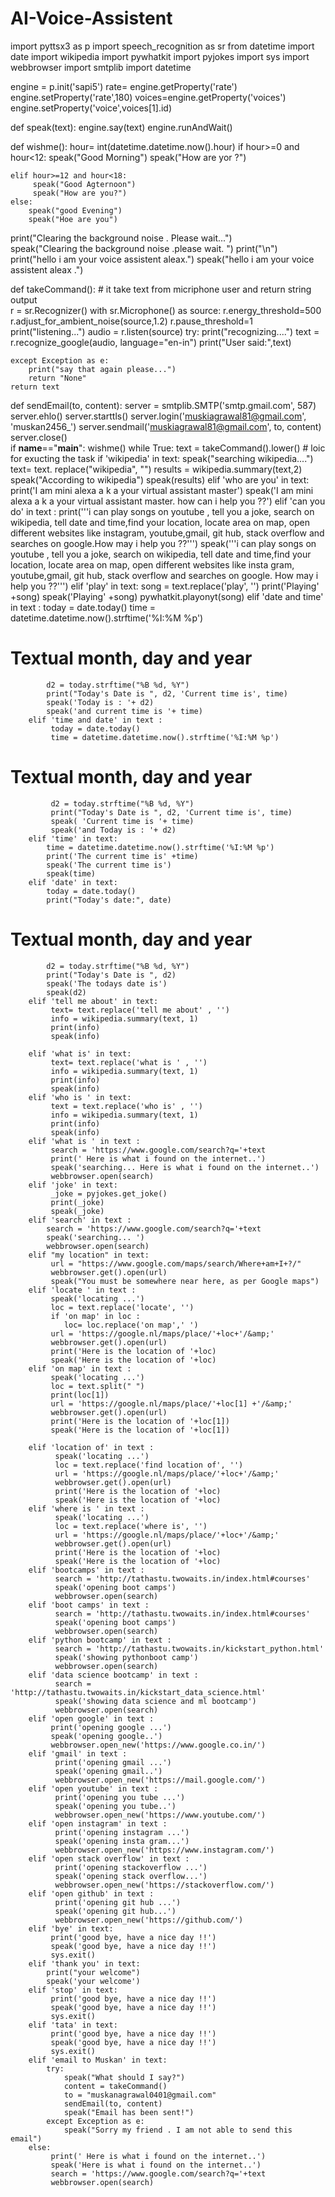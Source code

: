 # AI-Voice-Assistent


   
import pyttsx3 as p
import speech_recognition as sr
from datetime import date
import wikipedia
import pywhatkit
import pyjokes
import sys
import webbrowser
import smtplib
import datetime



engine = p.init('sapi5')
rate= engine.getProperty('rate')
engine.setProperty('rate',180)
voices=engine.getProperty('voices')
engine.setProperty('voice',voices[1].id)


def speak(text):
    engine.say(text)
    engine.runAndWait()


def wishme():
    hour= int(datetime.datetime.now().hour)
    if hour>=0 and hour<12:
        speak("Good Morning")
        speak("How are yor ?")

    elif hour>=12 and hour<18:
         speak("Good Agternoon")
         speak("How are you?")
    else:
        speak("good Evening") 
        speak("Hoe are you") 
print("Clearing the background noise . Please wait...")         
speak("Clearing the background noise .please wait. ")
print("\n")
print("hello i am your voice assistent aleax.")
speak("hello i am your voice assistent aleax .")
         

def takeCommand():
    # it take text from micriphone user and return string output            
    r = sr.Recognizer()
    with sr.Microphone() as source:
         r.energy_threshold=500
         r.adjust_for_ambient_noise(source,1.2)
         r.pause_threshold=1
         print("listening...")
         audio = r.listen(source) 
    try:
        print("recognizing....") 
        text =  r.recognize_google(audio, language="en-in")
        print("User said:",text)  
    
    except Exception as e:
        print("say that again please...")
        return "None"
    return text 
def sendEmail(to, content):
    server = smtplib.SMTP('smtp.gmail.com', 587)
    server.ehlo()
    server.starttls()
    server.login('muskiagrawal81@gmail.com', 'muskan2456_')
    server.sendmail('muskiagrawal81@gmail.com', to, content)
    server.close()      
if __name__=="__main__":
    wishme()
    while True:
        text = takeCommand().lower()
    # loic for  exucting the task
        if 'wikipedia' in text:
           speak("searching wikipedia....")
           text= text. replace("wikipedia", "")
           results = wikipedia.summary(text,2)
           speak("According to wikipedia")
           speak(results)
        elif 'who are you' in text:
           print('I am mini alexa a k a your virtual assistant master')
           speak('I am mini alexa a k a your virtual assistant master. how can i help you ??')
        elif 'can you do' in text :
            print('''i can play songs on youtube , tell you a joke, search on wikipedia, tell date and time,find your location, locate area on map,
                     open different websites like instagram, youtube,gmail, git hub, stack overflow and searches on google.How may i help you ??''')
            speak('''i can play songs on youtube , tell you a joke, search on wikipedia, tell date and time,find your location, locate area on map,
open different websites like insta gram, youtube,gmail, git hub, stack overflow and searches on google. How may i help you ??''')
        elif 'play' in text:
            song = text.replace('play', '')
            print('Playing' +song)
            speak('Playing' +song)
            pywhatkit.playonyt(song)
        elif 'date and time' in text :
            today = date.today()
            time = datetime.datetime.now().strftime('%I:%M %p')
# Textual month, day and year
            d2 = today.strftime("%B %d, %Y")
            print("Today's Date is ", d2, 'Current time is', time)
            speak('Today is : '+ d2)
            speak('and current time is '+ time)
        elif 'time and date' in text :
             today = date.today()
             time = datetime.datetime.now().strftime('%I:%M %p')
# Textual month, day and year
             d2 = today.strftime("%B %d, %Y")
             print("Today's Date is ", d2, 'Current time is', time)
             speak( 'Current time is '+ time)
             speak('and Today is : '+ d2)   
        elif 'time' in text:
            time = datetime.datetime.now().strftime('%I:%M %p')
            print('The current time is' +time)
            speak('The current time is')
            speak(time)
        elif 'date' in text:
            today = date.today()
            print("Today's date:", date)
# Textual month, day and year
            d2 = today.strftime("%B %d, %Y")
            print("Today's Date is ", d2)
            speak('The todays date is')
            speak(d2)
        elif 'tell me about' in text:
             text= text.replace('tell me about' , '')
             info = wikipedia.summary(text, 1)
             print(info)
             speak(info)

        elif 'what is' in text:
             text= text.replace('what is ' , '')
             info = wikipedia.summary(text, 1)
             print(info)
             speak(info)
        elif 'who is ' in text:
             text = text.replace('who is' , '')
             info = wikipedia.summary(text, 1)
             print(info)
             speak(info)
        elif 'what is ' in text :
             search = 'https://www.google.com/search?q='+text
             print(' Here is what i found on the internet..')
             speak('searching... Here is what i found on the internet..')
             webbrowser.open(search)
        elif 'joke' in text:
             _joke = pyjokes.get_joke()
             print(_joke)
             speak(_joke)
        elif 'search' in text :
            search = 'https://www.google.com/search?q='+text
            speak('searching... ')
            webbrowser.open(search)
        elif "my location" in text:
             url = "https://www.google.com/maps/search/Where+am+I+?/"
             webbrowser.get().open(url)
             speak("You must be somewhere near here, as per Google maps")
        elif 'locate ' in text :
             speak('locating ...')
             loc = text.replace('locate', '')
             if 'on map' in loc :
                loc= loc.replace('on map',' ')
             url = 'https://google.nl/maps/place/'+loc+'/&amp;'
             webbrowser.get().open(url)
             print('Here is the location of '+loc)
             speak('Here is the location of '+loc)
        elif 'on map' in text :
             speak('locating ...')
             loc = text.split(" ")
             print(loc[1])
             url = 'https://google.nl/maps/place/'+loc[1] +'/&amp;'
             webbrowser.get().open(url)
             print('Here is the location of '+loc[1])
             speak('Here is the location of '+loc[1])

        elif 'location of' in text :
              speak('locating ...')
              loc = text.replace('find location of', '')
              url = 'https://google.nl/maps/place/'+loc+'/&amp;'
              webbrowser.get().open(url)
              print('Here is the location of '+loc)
              speak('Here is the location of '+loc)
        elif 'where is ' in text :
              speak('locating ...')
              loc = text.replace('where is', '')
              url = 'https://google.nl/maps/place/'+loc+'/&amp;'
              webbrowser.get().open(url)
              print('Here is the location of '+loc)
              speak('Here is the location of '+loc)
        elif 'bootcamps' in text :
              search = 'http://tathastu.twowaits.in/index.html#courses'
              speak('opening boot camps')
              webbrowser.open(search)
        elif 'boot camps' in text :
              search = 'http://tathastu.twowaits.in/index.html#courses'
              speak('opening boot camps')
              webbrowser.open(search)
        elif 'python bootcamp' in text :
              search = 'http://tathastu.twowaits.in/kickstart_python.html'
              speak('showing pythonboot camp')
              webbrowser.open(search)
        elif 'data science bootcamp' in text :
              search = 'http://tathastu.twowaits.in/kickstart_data_science.html'
              speak('showing data science and ml bootcamp')
              webbrowser.open(search)
        elif 'open google' in text :
             print('opening google ...')
             speak('opening google..')
             webbrowser.open_new('https://www.google.co.in/')
        elif 'gmail' in text :
              print('opening gmail ...')
              speak('opening gmail..')
              webbrowser.open_new('https://mail.google.com/')
        elif 'open youtube' in text :
              print('opening you tube ...')
              speak('opening you tube..')
              webbrowser.open_new('https://www.youtube.com/')
        elif 'open instagram' in text :
              print('opening instagram ...')
              speak('opening insta gram...')
              webbrowser.open_new('https://www.instagram.com/')
        elif 'open stack overflow' in text :
              print('opening stackoverflow ...')
              speak('opening stack overflow...')
              webbrowser.open_new('https://stackoverflow.com/')
        elif 'open github' in text :
              print('opening git hub ...')
              speak('opening git hub...')
              webbrowser.open_new('https://github.com/')
        elif 'bye' in text:
             print('good bye, have a nice day !!')
             speak('good bye, have a nice day !!')
             sys.exit()
        elif 'thank you' in text:
            print("your welcome")
            speak('your welcome')
        elif 'stop' in text:
             print('good bye, have a nice day !!')
             speak('good bye, have a nice day !!')
             sys.exit()
        elif 'tata' in text:
             print('good bye, have a nice day !!')
             speak('good bye, have a nice day !!')
             sys.exit()
        elif 'email to Muskan' in text:
            try:
                speak("What should I say?")
                content = takeCommand()
                to = "muskanagrawal0401@gmail.com"    
                sendEmail(to, content)
                speak("Email has been sent!")
            except Exception as e:
                speak("Sorry my friend . I am not able to send this email")       
        else:
             print(' Here is what i found on the internet..')
             speak('Here is what i found on the internet..')
             search = 'https://www.google.com/search?q='+text
             webbrowser.open(search)  
